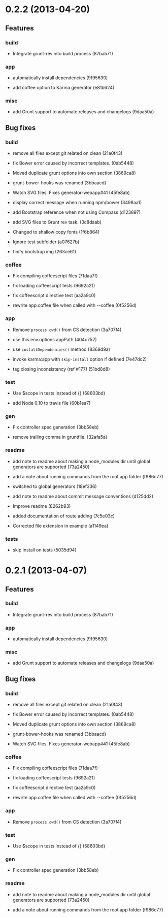 # 0.2.2 (2013-04-20)

## Features
### build

* Integrate grunt-rev into build process (87bab71)

### app

* automatically install dependencies (9f95630)

* add coffee option to Karma generator (e81b624)

### misc

* add Grunt support to automate releases and changelogs (9daa50a)



## Bug fixes
### build

* remove all files except git related on clean (21a0f43)

* fix Bower error caused by incorrect templates. (0ab5448)

* Moved duplicate grunt options into own section (3869ca8)

* grunt-bower-hooks was renamed (3bbaacd)

* Watch SVG files. Fixes generator-webapp#41 (45fe8ab)

* display correct message when running npm/bower (3498aa1)

* add Bootstrap reference when not using Compass (d123897)

* add SVG files to Grunt rev task. (3c8daab)

* Changed to shallow copy fonts (1f6b864)

* Ignore test subfolder (a07627b)

* finify bootstrap img (263ce61)

### coffee

* Fix compiling coffeescript files (71daa7f)

* fix loading coffeescript tests (9692a21)

* fix coffeescript directive test (aa2a9c0)

* rewrite app.coffee file when called with --coffee (0f5256d)

### app

* Remove `process.cwd()` from CS detection (3a707f4)

* use this.env.options.appPath (404c752)

* use `installDependencies()` method (8369d9a)

* invoke karma:app with `skip-install` option if defined (7e47dc2)

* tag closing inconsistency (ref #177) (51bd8d8)

### test

* Use $scope in tests instead of {} (58603bd)

* add Node 0.10 to travis file (60b1ea7)

### gen

* Fix controller spec generation (3bb58eb)

* remove trailing comma in gruntfile. (32afa5a)

### readme

* add note to readme about making a node_modules dir until global generators are supported (73a2450)

* add a note about running commands from the root app folder (f986c77)

* switched to global generators (18ef336)

* add note to readme about commit message conventions (d125dd2)

* Improve readme (8262b93)

* added documentation of route adding (7c5e03c)

* Corrected file extension in example (a1149ea)

### tests

* skip install on tests (5035d94)


# 0.2.1 (2013-04-07)

## Features
### build

* Integrate grunt-rev into build process (87bab71)

### app

* automatically install dependencies (9f95630)

### misc

* add Grunt support to automate releases and changelogs (9daa50a)



## Bug fixes
### build

* remove all files except git related on clean (21a0f43)

* fix Bower error caused by incorrect templates. (0ab5448)

* Moved duplicate grunt options into own section (3869ca8)

* grunt-bower-hooks was renamed (3bbaacd)

* Watch SVG files. Fixes generator-webapp#41 (45fe8ab)

### coffee

* Fix compiling coffeescript files (71daa7f)

* fix loading coffeescript tests (9692a21)

* fix coffeescript directive test (aa2a9c0)

* rewrite app.coffee file when called with --coffee (0f5256d)

### app

* Remove `process.cwd()` from CS detection (3a707f4)

### test

* Use $scope in tests instead of {} (58603bd)

### gen

* Fix controller spec generation (3bb58eb)

### readme

* add note to readme about making a node_modules dir until global generators are supported (73a2450)

* add a note about running commands from the root app folder (f986c77)


